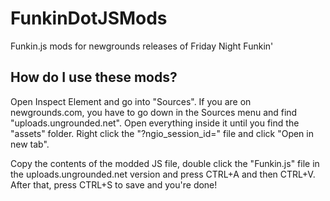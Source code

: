 # FunkinDotJSMods
Funkin.js mods for newgrounds releases of Friday Night Funkin'

## How do I use these mods?
Open Inspect Element and go into "Sources". If you are on newgrounds.com, you have to go down in the Sources menu and find "uploads.ungrounded.net". Open everything inside it until you find the "assets" folder. Right click the "?ngio_session_id=" file and click "Open in new tab".

Copy the contents of the modded JS file, double click the "Funkin.js" file in the uploads.ungrounded.net version and press CTRL+A and then CTRL+V.
After that, press CTRL+S to save and you're done!
